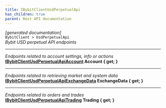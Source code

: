 ```yaml
---
title: IBybitClientUsdPerpetualApi
has_children: true
parent: Rest API documentation
---
```

*[generated documentation]*  
`BybitClient > UsdPerpetualApi`  
*Bybit USD perpetual API endpoints*
  
***
*Endpoints related to account settings, info or actions*  
**[IBybitClientUsdPerpetualApiAccount](IBybitClientUsdPerpetualApiAccount.html) Account { get; }**  
***
*Endpoints related to retrieving market and system data*  
**[IBybitClientUsdPerpetualApiExchangeData](IBybitClientUsdPerpetualApiExchangeData.html) ExchangeData { get; }**  
***
*Endpoints related to orders and trades*  
**[IBybitClientUsdPerpetualApiTrading](IBybitClientUsdPerpetualApiTrading.html) Trading { get; }**  
